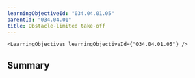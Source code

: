 ```yaml
---
learningObjectiveId: "034.04.01.05"
parentId: "034.04.01"
title: Obstacle-limited take-off
---
```


```tsx eval
<LearningObjectives learningObjectiveId={"034.04.01.05"} />
```

## Summary

